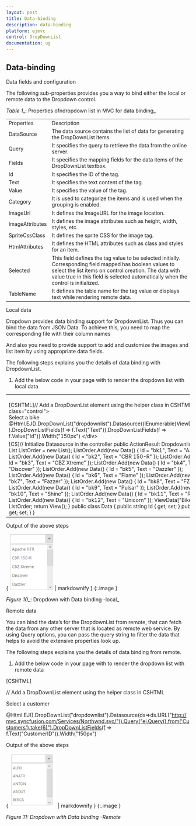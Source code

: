 ```yaml
---
layout: post
title: Data-binding
description: data-binding 
platform: ejmvc
control: DropDownList
documentation: ug
---
```


## Data-binding 

Data fields and configuration 

The following sub-properties provides you a way to bind either the local or remote data to the Dropdown control.

_Table_ _1__: Properties ofndropdown list in MVC for data binding_

<table>
<tr>
<td>
Properties</td><td>
Description</td></tr>
<tr>
<td>
DataSource</td><td>
The data source contains the list of data for generating the DropDownList items.</td></tr>
<tr>
<td>
Query</td><td>
It specifies the query to retrieve the data from the online server.</td></tr>
<tr>
<td>
Fields</td><td>
It specifies the mapping fields for the data items of the DropDownList textbox.</td></tr>
<tr>
<td>
Id</td><td>
It specifies the ID of the tag.</td></tr>
<tr>
<td>
Text</td><td>
It specifies the text content of the tag.</td></tr>
<tr>
<td>
Value</td><td>
It specifies the value of the tag.</td></tr>
<tr>
<td>
Category</td><td>
It is used to categorize the items and is used when the grouping is enabled.</td></tr>
<tr>
<td>
ImageUrl</td><td>
It defines the ImageURL for the image location.</td></tr>
<tr>
<td>
ImageAttributes</td><td>
It defines the image attributes such as height, width, styles, etc.</td></tr>
<tr>
<td>
SpriteCssClass</td><td>
It defines the sprite CSS for the image tag.</td></tr>
<tr>
<td>
HtmlAttributes</td><td>
It defines the HTML attributes such as class and styles for an item.</td></tr>
<tr>
<td>
Selected</td><td>
This field defines the tag value to be selected initially. Corresponding field mapped has boolean values to select the list items on control creation. The data with value true in this field is selected automatically when the control is initialized.</td></tr>
<tr>
<td>
TableName</td><td>
It defines the table name for the tag value or displays text while rendering remote data.</td></tr>
</table>




Local data

Dropdown provides data binding support for DropdownList. Thus you can bind the data from JSON Data. To achieve this, you need to map the corresponding file with their column names

And also you need to provide support to add and customize the images and list item by using appropriate data fields. 

The following steps explains you the details of data binding with DropdownList. 

1. Add the below code in your page with to render the dropdown list with local data
<table>
<tr>
<td>
<br>[CSHTML]// Add a DropDownList element using the helper class in CSHTML&lt;div class="control"&gt;        <div class="ctrllabel">Select a bike</div>        @Html.EJ().DropDownList("dropdownlist").Datasource((IEnumerable<Data>)ViewData["BikeList"] ).DropDownListFields(f => f.Text("Text")).DropDownListFields(f => f.Value("Id")).Width("150px")                        &lt;/div&gt;</td></tr>
<tr>
<td>
[CS]// Initialize Datasource in the controller        public ActionResult DropdownlistFeatures()        {                    List<Data> ListOrder = new List<Data>();            ListOrder.Add(new Data() { Id = "bk1", Text = "Aache RTR" });            ListOrder.Add(new Data() { Id = "bk2", Text = "CBR 150-R" });            ListOrder.Add(new Data() { Id = "bk3", Text = "CBZ Xtreme" });            ListOrder.Add(new Data() { Id = "bk4", Text = "Discover" });            ListOrder.Add(new Data() { Id = "bk5", Text = "Dazzler" });            ListOrder.Add(new Data() { Id = "bk6", Text = "Flame" });            ListOrder.Add(new Data() { Id = "bk7", Text = "Fazzer" });            ListOrder.Add(new Data() { Id = "bk8", Text = "FZ-S" });            ListOrder.Add(new Data() { Id = "bk9", Text = "Pulsar" });            ListOrder.Add(new Data() { Id = "bk10", Text = "Shine" });            ListOrder.Add(new Data() { Id = "bk11", Text = "R15" });            ListOrder.Add(new Data() { Id = "bk12", Text = "Unicorn" });            ViewData["BikeList"] = ListOrder;            return View();       }       public class Data       {            public string Id { get; set; }            public string Text { get; set; }       }</td></tr>
</table>




Output of the above steps



{ ![](Data-binding_images/Data-binding_img1.png) | markdownify }
{:.image }


_Figure_ _10__: Dropdown with Data binding -local_ 

Remote data 

You can bind the data’s for the DropdownList from remote, that can fetch the data from any other server that is located as remote web service. By using Query options, you can pass the query string to filter the data that helps to avoid the extensive properties look up. 

The following steps explains you the details of data binding from remote. 

1. Add the below code in your page with to render the dropdown list with remote data



[CSHTML]

// Add a DropDownList element using the helper class in CSHTML



<div class="ctrllabel">Select a customer</div>

   @Html.EJ().DropDownList("dropdownlist").Datasource(ds=>ds.URL("http://mvc.syncfusion.com/Services/Northwnd.svc/")).Query("ej.Query().from('Customers').take(6)").DropDownListFields(f => f.Text("CustomerID")).Width("150px")                      





Output of the above steps



{ ![](Data-binding_images/Data-binding_img2.png) | markdownify }
{:.image }


_Figure 11: Dropdown with Data binding -Remote_ 



